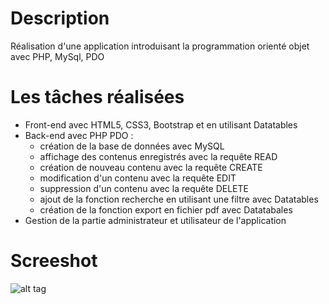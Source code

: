 # Description
Réalisation d'une application introduisant la programmation orienté objet avec PHP, MySql, PDO

# Les tâches réalisées
- Front-end avec HTML5, CSS3, Bootstrap et en utilisant Datatables
- Back-end avec PHP PDO :
  - création de la base de données avec MySQL
  - affichage des contenus enregistrés avec la requête READ
  - création de nouveau contenu avec la requête CREATE
  - modification d'un contenu avec la requête EDIT
  - suppression d'un contenu avec la requête DELETE
  - ajout de la fonction recherche en utilisant une filtre avec Datatables
  - création de la fonction export en fichier pdf avec Datatabales
- Gestion de la partie administrateur et utilisateur de l'application
  
# Screeshot
![alt tag](https://github.com/handrianasolo/tp-php-mysql-crud/blob/master/capture_ecran_accueil.PNG)
